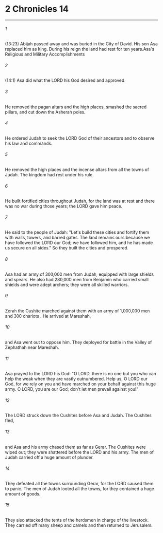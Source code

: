 # 2 Chronicles 14
***



###### 1 
(13:23) Abijah passed away and was buried in the City of David. His son Asa replaced him as king. During his reign the land had rest for ten years.Asa's Religious and Military Accomplishments 

###### 2 
(14:1) Asa did what the LORD his God desired and approved. 

###### 3 
He removed the pagan altars and the high places, smashed the sacred pillars, and cut down the Asherah poles. 

###### 4 
He ordered Judah to seek the LORD God of their ancestors and to observe his law and commands. 

###### 5 
He removed the high places and the incense altars from all the towns of Judah. The kingdom had rest under his rule. 

###### 6 
He built fortified cities throughout Judah, for the land was at rest and there was no war during those years; the LORD gave him peace. 

###### 7 
He said to the people of Judah: "Let's build these cities and fortify them with walls, towers, and barred gates. The land remains ours because we have followed the LORD our God; we have followed him, and he has made us secure on all sides." So they built the cities and prospered. 

###### 8 
Asa had an army of 300,000 men from Judah, equipped with large shields and spears. He also had 280,000 men from Benjamin who carried small shields and were adept archers; they were all skilled warriors. 

###### 9 
Zerah the Cushite marched against them with an army of 1,000,000 men and 300 chariots . He arrived at Mareshah, 

###### 10 
and Asa went out to oppose him. They deployed for battle in the Valley of Zephathah near Mareshah. 

###### 11 
Asa prayed to the LORD his God: "O LORD, there is no one but you who can help the weak when they are vastly outnumbered. Help us, O LORD our God, for we rely on you and have marched on your behalf against this huge army. O LORD, you are our God; don't let men prevail against you!" 

###### 12 
The LORD struck down the Cushites before Asa and Judah. The Cushites fled, 

###### 13 
and Asa and his army chased them as far as Gerar. The Cushites were wiped out; they were shattered before the LORD and his army. The men of Judah carried off a huge amount of plunder. 

###### 14 
They defeated all the towns surrounding Gerar, for the LORD caused them to panic. The men of Judah looted all the towns, for they contained a huge amount of goods. 

###### 15 
They also attacked the tents of the herdsmen in charge of the livestock. They carried off many sheep and camels and then returned to Jerusalem.
